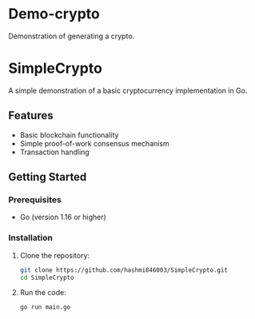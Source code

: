# Demo-crypto
Demonstration of generating a crypto.
# SimpleCrypto

A simple demonstration of a basic cryptocurrency implementation in Go.

## Features

- Basic blockchain functionality
- Simple proof-of-work consensus mechanism
- Transaction handling

## Getting Started

### Prerequisites

- Go (version 1.16 or higher)

### Installation

1. Clone the repository:
    ```bash
    git clone https://github.com/hashmi846003/SimpleCrypto.git
    cd SimpleCrypto
    ```

2. Run the code:
    ```bash
    go run main.go
    ```



